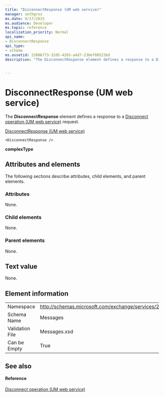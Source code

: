 ```yaml
---
title: "DisconnectResponse (UM web service)"
manager: sethgros
ms.date: 9/17/2015
ms.audience: Developer
ms.topic: reference
localization_priority: Normal
api_name:
- DisconnectResponse
api_type:
- schema
ms.assetid: 23806773-32d5-4283-a4d7-230ef80523bd
description: "The DisconnectResponse element defines a response to a Disconnect operation (UM web service) request."
 
 
---
```


# DisconnectResponse (UM web service)

The **DisconnectResponse** element defines a response to a [Disconnect operation (UM web service)](disconnect-operation-um-web-service.md) request. 
  
[DisconnectResponse (UM web service)](disconnectresponse-um-web-service.md)
  
```
<DisconnectResponse />
```

 **complexType**
## Attributes and elements

The following sections describe attributes, child elements, and parent elements.
  
### Attributes

None.
  
### Child elements

None.
  
### Parent elements

None.
  
## Text value

None.
  
## Element information

|||
|:-----|:-----|
|Namespace  <br/> |http://schemas.microsoft.com/exchange/services/2006/messages  <br/> |
|Schema Name  <br/> |Messages  <br/> |
|Validation File  <br/> |Messages.xsd  <br/> |
|Can be Empty  <br/> |True  <br/> |
   
## See also

#### Reference

[Disconnect operation (UM web service)](disconnect-operation-um-web-service.md)

